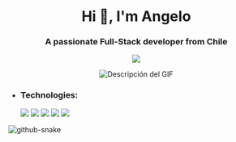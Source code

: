 <h1 align="center">Hi 👋, I'm Angelo</h1>
<h3 align="center">A passionate Full-Stack developer from Chile</h3>
<p  align="center">
<img src="https://user-images.githubusercontent.com/73097560/115834477-dbab4500-a447-11eb-908a-139a6edaec5c.gif">             
<br>

<div align="center">
  <img src="https://media.giphy.com/media/udK21RQeWtaGQ/giphy.gif" alt="Descripción del GIF">
</div>




- <h3 align="left">Technologies:</h3>
  <img src="https://img.shields.io/badge/React-2333?style=plastic&logo=react&labelColor=256E8E&color=33FFF6">
  <img src="https://img.shields.io/badge/JavaScript-2333?style=plastic&logo=javascript&logoColor=%23E1D32B&labelColor=256E8E&color=%23E1D32B">
  <img src="https://img.shields.io/badge/Css3-2333?style=plastic&logo=css3&logoColor=%231572B6&labelColor=%23FFFFFF&color=2B9CE1">
  <img src="https://img.shields.io/badge/HTML5-2333?style=plastic&logo=html5&logoColor=%23E34F26&labelColor=%23FFFFFF&color=%23E34F26">
  <img src="https://img.shields.io/badge/NodeJs-2333?style=plastic&logo=nodedotjs&logoColor=%23339933&labelColor=%23000000&color=%23339933">






<picture>
  <source media="(prefers-color-scheme: dark)" srcset="https://github.com/AnGeMoNs/AnGeMoNs/blob/output/github-snake-dark.svg" />
  <source media="(prefers-color-scheme: light)" srcset="https://github.com/AnGeMoNs/AnGeMoNs/blob/output/github-snake.svg" />
  <img alt="github-snake" src="https://github.com/AnGeMoNs/AnGeMoNs/blob/output/github-snake.svg" />
</picture>



<!---
AnGeMoNs/AnGeMoNs is a ✨ special ✨ repository because its `README.md` (this file) appears on your GitHub profile.
You can click the Preview link to take a look at your changes.
--->
